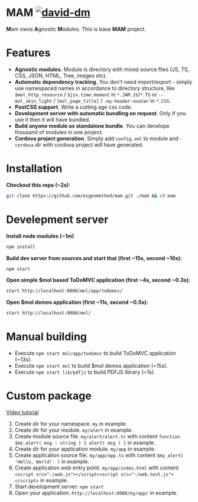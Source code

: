 # MAM [![david-dm](https://david-dm.org/eigenmethod/mam/dev-status.svg)](https://david-dm.org/eigenmethod/mam?type=dev)

**M**am owns **A**gnostic **M**odules.
This is base **MAM** project.

# Features

* **Agnostic modules.** Module is directory with mixed source files (JS, TS, CSS, JSON, HTML, Tree, images etc).
* **Automatic dependency tracking.** You don't need import/export - simply use namespaced names in accordance to directory structure, like `$mol_http_resource` / `$jin.time.moment` in `*.JAM.JS`/`*.TS` or `--mol_skin_light` / `[mol_page_title]` / `.my-header-avatar` in `*.CSS`.
* **PostCSS support.** Write a cutting age css code.
* **Development server with automatic bundling on request**. Only if you use it then it will have bundled.
* **Build anyone module as standalone bundle**. You can develope thousand of modules in one project.
* **Cordova project generation**. Simply add `config.xml` to module and `-cordova` dir with cordova project will have generated.

# Installation

**Checkout this repo (~2s):**

```sh
git clone https://github.com/eigenmethod/mam.git ./mam && cd mam
```

# Develepment server

**Install node modules (~1m)**

```sh
npm install
```

**Build dev server from sources and start that (first ~15s, second ~10s):**

```sh
npm start
```

**Open simple $mol based ToDoMVC application (first ~4s, second ~0.3s):**

```sh
start http://localhost:8080/mol/app/todomvc/
```

**Open $mol demos application (first ~11s, second ~0.5s):**

```sh
start http://localhost:8080/mol/
```

# Manual building

* Execute `npm start mol/app/todomvc` to build ToDoMVC application (~13s).
* Execute `npm start mol` to build $mol demos application (~15s).
* Execute `npm start lib/pdfjs` to build PDFJS library (~1s).

# Custom package

[Video tutorial](https://www.youtube.com/watch?v=PyK3if5sgN0)

1. Create dir for your namespace. `my` in example.
2. Create dir for your module. `my/alert` in example.
3. Create module source file. `my/alert/alert.ts` with content `function $my_alert( msg : string ) { alert( msg ) }` in example.
4. Create dir for your application module. `my/app` in example.
5. Create application source file. `my/app/app.ts` with content `$my_alert( 'Hello, World!' )` in example.
6. Create application web entry point. `my/app/index.html` with content `<script src="-/web.js"></script><script src="-/web.test.js"></script>` in example.
7. Start development server: `npm start`
8. Open your application. `http://localhost:8080/my/app/` in example.
